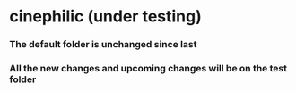 # cinephilic (under testing)

### The default folder is unchanged since last

### All the new changes and upcoming changes will be on the test folder
